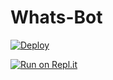 # Whats-Bot
[![Deploy](https://www.herokucdn.com/deploy/button.svg)](https://heroku.com/deploy?template=https://github.com/riz4d/Whats-Bot)



[![Run on Repl.it](https://repl.it/badge/github/quiec/whatsAlfa)](https://replit.com/@riz4d/indexjs#index.js)
